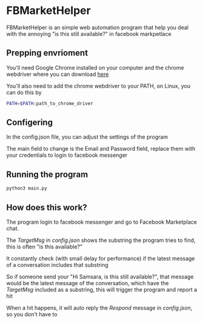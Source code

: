 # FBMarketHelper
FBMarketHelper is an simple web automation program that help you deal with the annoying "is this still available?" in facebook markpetlace

## Prepping envrioment
You'll need Google Chrome installed on your computer and the chrome webdriver where you can download [here](https://chromedriver.chromium.org/downloads)

You'll also need to add the chrome webdriver to your PATH, on Linux, you can do this by
```bash
PATH=$PATH:path_to_chrome_driver
```

## Configering
In the config.json file, you can adjust the settings of the program

The main field to change is the Email and Password field, replace them with your credentials to login to facebook messenger

## Running the program
```bash
python3 main.py
```

## How does this work?
The program login to facebook messenger and go to Facebook Marketplace chat.

The *TargetMsg* in *config.json* shows the substring the program tries to find, this is often "is this available?"

It constantly check (with small delay for performance) if the latest message of a conversation includes that substring

So if someone send your "Hi Samsara, is this still available?", that message would be the latest message of the conversation, which have the *TargetMsg* included as a substring, this will trigger the program and report a hit

When a hit happens, it will auto reply the *Respond* message in *config.json*, so you don't have to
